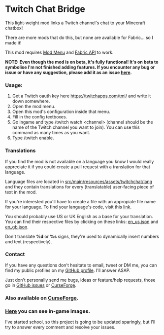 # Twitch Chat Bridge
This light-weight mod links a Twitch channel's chat to your Minecraft chatbox!

There are more mods that do this, but none are available for Fabric... so I made it!

This mod requires [Mod Menu](https://www.curseforge.com/minecraft/mc-mods/modmenu) and 
[Fabric API](https://www.curseforge.com/minecraft/mc-mods/fabric-api) to work.

**NOTE: Even though the mod is on beta, it's fully functional! It's on beta to symbolise I'm not finished adding features.
If you encounter any bug or issue or have any suggestion, please add it as an issue
[here](https://github.com/PabloPerezRodriguez/twitch-chat/issues/new).**

### Usage:
1.  Get a Twitch oauth key here https://twitchapps.com/tmi/ and write it down somewhere.
2.  Open the mod menu.
3.  Open this mod's configuration inside that menu.
4.  Fill in the config textboxes.
5.  Go ingame and type /twitch watch \<channel\> (channel should be the name of the Twitch channel you want to join).
You can use this command as many times as you want. 
6.  Type /twitch enable.

### Translations
If you find the mod is not available on a language you know I would really appreciate it if you could create a pull
request with a translation for that language.

Language files are located in [src/main/resources/assets/twitchchat/lang](src/main/resources/assets/twitchchat/lang)
and they contain translations for every (translatable) user-facing piece of text in the mod.

If you're interested you'll have to create a file with an appropiate file name for your language. To find your
language's code, visit this [link](https://minecraft.gamepedia.com/Language#Available_languages).

You should probably use US or UK English as a base for your translation. You can find their respective files
by clicking on these links: [en_us.json](src/main/resources/assets/twitchchat/lang/en_us.json) and
[en_gb.json](src/main/resources/assets/twitchchat/lang/en_gb.json).

Don't translate **%d** or **%s** signs, they're used to dynamically insert numbers and text (respectively).

### Contact

If you have any questions don't hesitate to email, tweet or DM me, you can find my public profiles on my
[GitHub profile](https://github.com/PabloPerezRodriguez). I'll answer ASAP.

Just don't personally send me bugs, ideas or feature/help requests, those go in
[GitHub issues](https://github.com/PabloPerezRodriguez/twitch-chat/issues) or
[CurseForge](https://www.curseforge.com/minecraft/mc-mods/twitch-chat).


### Also available on [CurseForge](https://www.curseforge.com/minecraft/mc-mods/twitch-chat).
### [Here](https://www.curseforge.com/minecraft/mc-mods/twitch-chat/screenshots) you can see in-game images.
I've started school, so this project is going to be updated sparingly, but I'll try to answer every comment and resolve
your issues.